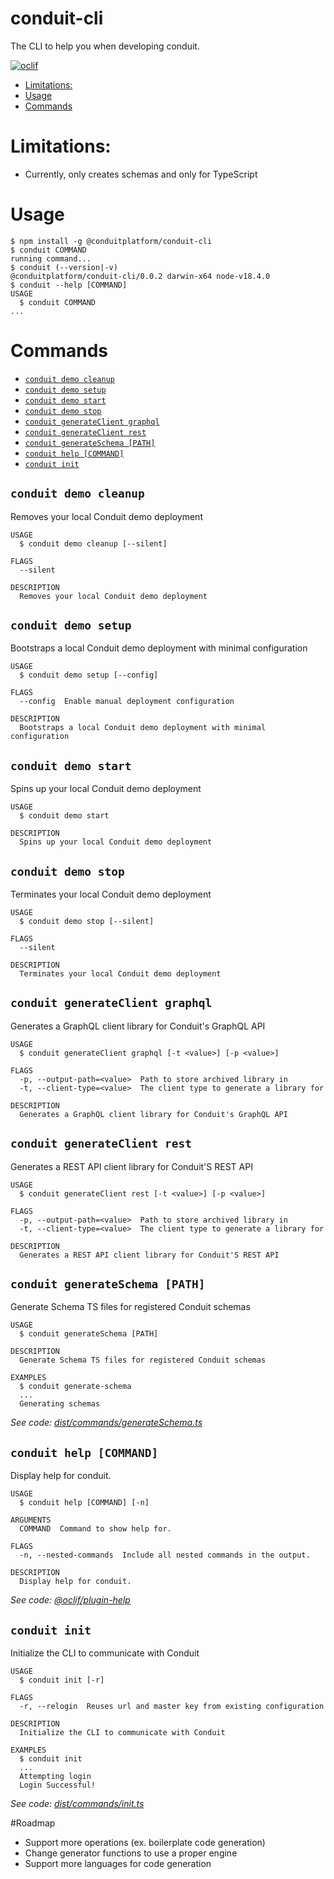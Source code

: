 conduit-cli
===========

The CLI to help you when developing conduit.

[![oclif](https://img.shields.io/badge/cli-oclif-brightgreen.svg)](https://oclif.io)

[//]: # ([![Version]&#40;https://img.shields.io/npm/v/conduit-cli.svg&#41;]&#40;https://npmjs.org/package/conduit-cli&#41;)

[//]: # ([![Downloads/week]&#40;https://img.shields.io/npm/dw/conduit-cli.svg&#41;]&#40;https://npmjs.org/package/conduit-cli&#41;)

[//]: # ([![License]&#40;https://img.shields.io/npm/l/conduit-cli.svg&#41;]&#40;https://github.com/ConduitPlatform/CLI/blob/master/package.json&#41;)

<!-- toc -->
* [Limitations:](#limitations)
* [Usage](#usage)
* [Commands](#commands)
<!-- tocstop -->

# Limitations:
* Currently, only creates schemas and only for TypeScript

# Usage
<!-- usage -->
```sh-session
$ npm install -g @conduitplatform/conduit-cli
$ conduit COMMAND
running command...
$ conduit (--version|-v)
@conduitplatform/conduit-cli/0.0.2 darwin-x64 node-v18.4.0
$ conduit --help [COMMAND]
USAGE
  $ conduit COMMAND
...
```
<!-- usagestop -->

# Commands
<!-- commands -->
* [`conduit demo cleanup`](#conduit-demo-cleanup)
* [`conduit demo setup`](#conduit-demo-setup)
* [`conduit demo start`](#conduit-demo-start)
* [`conduit demo stop`](#conduit-demo-stop)
* [`conduit generateClient graphql`](#conduit-generateclient-graphql)
* [`conduit generateClient rest`](#conduit-generateclient-rest)
* [`conduit generateSchema [PATH]`](#conduit-generateschema-path)
* [`conduit help [COMMAND]`](#conduit-help-command)
* [`conduit init`](#conduit-init)

## `conduit demo cleanup`

Removes your local Conduit demo deployment

```
USAGE
  $ conduit demo cleanup [--silent]

FLAGS
  --silent

DESCRIPTION
  Removes your local Conduit demo deployment
```

## `conduit demo setup`

Bootstraps a local Conduit demo deployment with minimal configuration

```
USAGE
  $ conduit demo setup [--config]

FLAGS
  --config  Enable manual deployment configuration

DESCRIPTION
  Bootstraps a local Conduit demo deployment with minimal configuration
```

## `conduit demo start`

Spins up your local Conduit demo deployment

```
USAGE
  $ conduit demo start

DESCRIPTION
  Spins up your local Conduit demo deployment
```

## `conduit demo stop`

Terminates your local Conduit demo deployment

```
USAGE
  $ conduit demo stop [--silent]

FLAGS
  --silent

DESCRIPTION
  Terminates your local Conduit demo deployment
```

## `conduit generateClient graphql`

Generates a GraphQL client library for Conduit's GraphQL API

```
USAGE
  $ conduit generateClient graphql [-t <value>] [-p <value>]

FLAGS
  -p, --output-path=<value>  Path to store archived library in
  -t, --client-type=<value>  The client type to generate a library for

DESCRIPTION
  Generates a GraphQL client library for Conduit's GraphQL API
```

## `conduit generateClient rest`

Generates a REST API client library for Conduit'S REST API

```
USAGE
  $ conduit generateClient rest [-t <value>] [-p <value>]

FLAGS
  -p, --output-path=<value>  Path to store archived library in
  -t, --client-type=<value>  The client type to generate a library for

DESCRIPTION
  Generates a REST API client library for Conduit'S REST API
```

## `conduit generateSchema [PATH]`

Generate Schema TS files for registered Conduit schemas

```
USAGE
  $ conduit generateSchema [PATH]

DESCRIPTION
  Generate Schema TS files for registered Conduit schemas

EXAMPLES
  $ conduit generate-schema
  ...
  Generating schemas
```

_See code: [dist/commands/generateSchema.ts](https://github.com/ConduitPlatform/CLI/blob/v0.0.2/dist/commands/generateSchema.ts)_

## `conduit help [COMMAND]`

Display help for conduit.

```
USAGE
  $ conduit help [COMMAND] [-n]

ARGUMENTS
  COMMAND  Command to show help for.

FLAGS
  -n, --nested-commands  Include all nested commands in the output.

DESCRIPTION
  Display help for conduit.
```

_See code: [@oclif/plugin-help](https://github.com/oclif/plugin-help/blob/v5.1.12/src/commands/help.ts)_

## `conduit init`

Initialize the CLI to communicate with Conduit

```
USAGE
  $ conduit init [-r]

FLAGS
  -r, --relogin  Reuses url and master key from existing configuration

DESCRIPTION
  Initialize the CLI to communicate with Conduit

EXAMPLES
  $ conduit init
  ...
  Attempting login
  Login Successful!
```

_See code: [dist/commands/init.ts](https://github.com/ConduitPlatform/CLI/blob/v0.0.2/dist/commands/init.ts)_
<!-- commandsstop -->

#Roadmap
* Support more operations (ex. boilerplate code generation)
* Change generator functions to use a proper engine
* Support more languages for code generation
